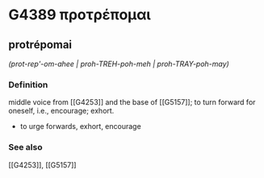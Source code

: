 # G4389 προτρέπομαι

## protrépomai

_(prot-rep'-om-ahee | proh-TREH-poh-meh | proh-TRAY-poh-may)_

### Definition

middle voice from [[G4253]] and the base of [[G5157]]; to turn forward for oneself, i.e., encourage; exhort.

- to urge forwards, exhort, encourage

### See also

[[G4253]], [[G5157]]

